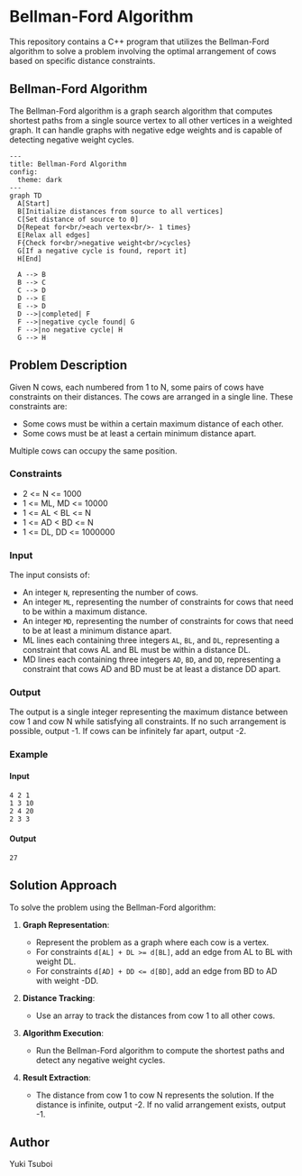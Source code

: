# Bellman-Ford Algorithm
This repository contains a C++ program that utilizes the Bellman-Ford algorithm to solve a problem involving the optimal arrangement of cows based on specific distance constraints.


## Bellman-Ford Algorithm
The Bellman-Ford algorithm is a graph search algorithm that computes shortest paths from a single source vertex to all other vertices in a weighted graph. It can handle graphs with negative edge weights and is capable of detecting negative weight cycles.
```mermaid
---
title: Bellman-Ford Algorithm
config:
  theme: dark
---
graph TD
  A[Start]
  B[Initialize distances from source to all vertices]
  C[Set distance of source to 0]
  D{Repeat for<br/>each vertex<br/>- 1 times}
  E[Relax all edges]
  F{Check for<br/>negative weight<br/>cycles}
  G[If a negative cycle is found, report it]
  H[End]

  A --> B
  B --> C
  C --> D
  D --> E
  E --> D
  D -->|completed| F
  F -->|negative cycle found| G
  F -->|no negative cycle| H
  G --> H
```

## Problem Description
Given N cows, each numbered from 1 to N, some pairs of cows have constraints on their distances. The cows are arranged in a single line. These constraints are:
- Some cows must be within a certain maximum distance of each other.
- Some cows must be at least a certain minimum distance apart.

Multiple cows can occupy the same position.

### Constraints
- 2 <= N <= 1000
- 1 <= ML, MD <= 10000
- 1 <= AL < BL <= N
- 1 <= AD < BD <= N
- 1 <= DL, DD <= 1000000

### Input
The input consists of:
- An integer `N`, representing the number of cows.
- An integer `ML`, representing the number of constraints for cows that need to be within a maximum distance.
- An integer `MD`, representing the number of constraints for cows that need to be at least a minimum distance apart.
- ML lines each containing three integers `AL`, `BL`, and `DL`, representing a constraint that cows AL and BL must be within a distance DL.
- MD lines each containing three integers `AD`, `BD`, and `DD`, representing a constraint that cows AD and BD must be at least a distance DD apart.

### Output
The output is a single integer representing the maximum distance between cow 1 and cow N while satisfying all constraints. If no such arrangement is possible, output -1. If cows can be infinitely far apart, output -2.

### Example
#### Input
```
4 2 1
1 3 10
2 4 20
2 3 3
```

#### Output
```
27
```


## Solution Approach
To solve the problem using the Bellman-Ford algorithm:

1. **Graph Representation**:
   - Represent the problem as a graph where each cow is a vertex. 
   - For constraints `d[AL] + DL >= d[BL]`, add an edge from AL to BL with weight DL.
   - For constraints `d[AD] + DD <= d[BD]`, add an edge from BD to AD with weight -DD.

2. **Distance Tracking**:
   - Use an array to track the distances from cow 1 to all other cows.

3. **Algorithm Execution**:
   - Run the Bellman-Ford algorithm to compute the shortest paths and detect any negative weight cycles.

4. **Result Extraction**:
   - The distance from cow 1 to cow N represents the solution. If the distance is infinite, output -2. If no valid arrangement exists, output -1.


## Author
Yuki Tsuboi